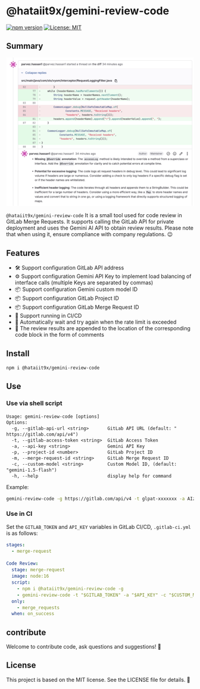 # @hataiit9x/gemini-review-code

[![npm version](https://badge.fury.io/js/%40hataiit9x%2Freview-code-ai.svg)](https://badge.fury.io/js/%40hataiit9x%2Freview-code-ai)
[![License: MIT](https://img.shields.io/badge/License-MIT-yellow.svg)](https://opensource.org/licenses/MIT)

## Summary

![](preview.png)

`@hataiit9x/gemini-review-code` It is a small tool used for code review in GitLab Merge Requests. It supports calling the GitLab API for private 
deployment and uses the Gemini AI API to obtain review results. Please note that when using it, ensure compliance with company regulations. 😉


## Features

- 🛠️ Support configuration GitLab API address
- ⚙️ Support configuration Gemini API Key to implement load balancing of interface calls (multiple Keys are separated by commas)
- 📦 Support configuration Gemini custom model ID
- 📦 Support configuration GitLab Project ID
- 📦 Support configuration GitLab Merge Request ID
- 🚀 Support running in CI/CD
- 🚦 Automatically wait and try again when the rate limit is exceeded
- 💬 The review results are appended to the location of the corresponding code block in the form of comments


## Install

```sh
npm i @hataiit9x/gemini-review-code
`````

## Use

### Use via shell script

```shell
Usage: gemini-review-code [options]
Options:
  -g, --gitlab-api-url <string>       GitLab API URL (default: " https://gitlab.com/api/v4")
  -t, --gitlab-access-token <string>  GitLab Access Token
  -a, --api-key <string>              Gemini API Key
  -p, --project-id <number>           GitLab Project ID
  -m, --merge-request-id <string>     GitLab Merge Request ID
  -c, --custom-model <string>         Custom Model ID, (default: "gemini-1.5-flash")
  -h, --help                          display help for command
```

Example:

```sh
gemini-review-code -g https://gitlab.com/api/v4 -t glpat-xxxxxxx -a AIzaSyAYNxxxxxxx,AIzaSyAYNxxxxxxx -p 1 -c gpt-3.5-turbo 432288 -m 8
```

### Use in CI

Set the `GITLAB_TOKEN` and `API_KEY` variables in GitLab CI/CD, `.gitlab-ci.yml` is as follows:

```yml
stages:
  - merge-request

Code Review:
  stage: merge-request  
  image: node:16
  script:
    - npm i @hataiit9x/gemini-review-code -g
    - gemini-review-code -t "$GITLAB_TOKEN" -a "$API_KEY" -c "$CUSTOM_MODELS" -p "$CI_MERGE_REQUEST_PROJECT_ID" -m "$CI_MERGE_REQUEST_ID"
  only:
    - merge_requests
  when: on_success
```

## contribute
Welcome to contribute code, ask questions and suggestions! 👏

## License
This project is based on the MIT license. See the LICENSE file for details. 📜
